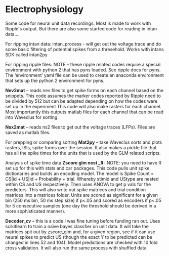 # Electrophysiology

Some code for neural unit data recordings. Most is made to work with Ripple's output. But there are also some started code for reading in intan data....

For ripping intan data:
intan_process - will get out the voltage trace and do some basic filtering of potential spikes from a thresehold. Works with intans SDK called intan2py

For ripping ripple files:
NOTE – these ripple related codes require a special environment with python 2 that has pyns loaded. See ripple docs for pyns. The ‘environment’ yaml file can be used to create an anaconda environment that sets up the python 2 environment for pyns. 

**Nev2mat** – reads nev files to get spike forms on each channel based on the snippets. This code assumes the marker codes reported by Ripple need to be divided by 512 but can be adapted depending on how the codes were set up in the experiment  This code will also make rasters for each channel. Most importantly this outputs matlab files for each channel that can be read into Waveclus for sorting. 

**Nsx2mat** – reads ns2 files to get out the voltage traces (LFPs).  Files are saved as matlab files. 

For prepping or comparing sorting
**Mat2py** – take Waveclus sorts and plots rasters, ISIs, spike forms over the session. It also makes a pickle file that has all the spike times for the units that is used by the GLM related scripts.

Analysis of spike time data
**Zscore glm nest _R**- NOTE: you need to have R set up for this with stats and car packages. This code pulls unit spike dictionaries and builds an encoding model. The model is Spike Count = CS|id + US|id + Probability +  trial. Whereby stimid and UStype are nested within CS and US respectively. Then uses ANOVA to get p vals for the predictors.  This will also write out spike matrices and trial condition matrices into a matrices folder. Units are scored as significant for a given bin (250 ms bin, 50 ms step size) if p<.05 and scored as encoders if p<.05 for 5 consecutive samples (one day the threshold should be derived in a more sophisticated manner).

**Decoder_cv** – this is a code I was fine tuning before funding ran out. Uses scikitlearn to train a naïve bayes classfier on unit data. It will take the matrices spit out by zscore_glm and, for a given region, see if it can use neural spikes to predict US (though the exact Y to be predicted can be changed in lines 52 and 104). Model predictions are checked with 10 fold cross validation. It will also run the same process with shuffled data
